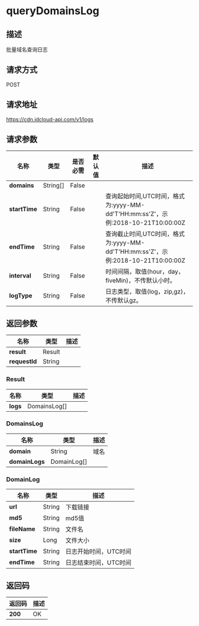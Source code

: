 # queryDomainsLog


## 描述
批量域名查询日志

## 请求方式
POST

## 请求地址
https://cdn.jdcloud-api.com/v1/logs


## 请求参数
|名称|类型|是否必需|默认值|描述|
|---|---|---|---|---|
|**domains**|String[]|False| | |
|**startTime**|String|False| |查询起始时间,UTC时间，格式为:yyyy-MM-dd'T'HH:mm:ss'Z'，示例:2018-10-21T10:00:00Z|
|**endTime**|String|False| |查询截止时间,UTC时间，格式为:yyyy-MM-dd'T'HH:mm:ss'Z'，示例:2018-10-21T10:00:00Z|
|**interval**|String|False| |时间间隔，取值(hour，day，fiveMin)，不传默认小时。|
|**logType**|String|False| |日志类型，取值(log，zip,gz)，不传默认gz。|


## 返回参数
|名称|类型|描述|
|---|---|---|
|**result**|Result| |
|**requestId**|String| |

### Result
|名称|类型|描述|
|---|---|---|
|**logs**|DomainsLog[]| |
### DomainsLog
|名称|类型|描述|
|---|---|---|
|**domain**|String|域名|
|**domainLogs**|DomainLog[]| |
### DomainLog
|名称|类型|描述|
|---|---|---|
|**url**|String|下载链接|
|**md5**|String|md5值|
|**fileName**|String|文件名|
|**size**|Long|文件大小|
|**startTime**|String|日志开始时间，UTC时间|
|**endTime**|String|日志结束时间，UTC时间|

## 返回码
|返回码|描述|
|---|---|
|**200**|OK|
